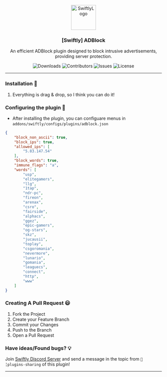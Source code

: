 <p align="center">
  <a href="https://github.com/swiftly-solution/swiftly">
    <img src="https://cdn.swiftlycs2.net/swiftly-logo.png" alt="SwiftlyLogo" width="80" height="80">
  </a>

  <h3 align="center">[Swiftly] ADBlock</h3>

  <p align="center">
    An efficient ADBlock plugin designed to block intrusive advertisements, providing server protection.
    <br/>
  </p>
</p>

<p align="center">
  <img src="https://img.shields.io/github/downloads/NiGHT757/swiftly-adblock/total" alt="Downloads"> 
  <img src="https://img.shields.io/github/contributors/NiGHT757/swiftly-adblock?color=dark-green" alt="Contributors">
  <img src="https://img.shields.io/github/issues/NiGHT757/swiftly-adblock" alt="Issues">
  <img src="https://img.shields.io/github/license/NiGHT757/swiftly-adblock" alt="License">
</p>

---
### Installation 👀

1. Everything is drag & drop, so I think you can do it!

### Configuring the plugin 🧐

* After installing the plugin, you can configuare menus in `addons/swiftly/configs/plugins/adblock.json`
```json
{
    "block_non_ascii": true,
    "block_ips": true,
    "allowed_ips": [
        "5.83.147.54"
    ],
    "block_words": true,
    "immune_flags": "a",
    "words": [
        "usp",
        "elitegamers",
        "llg",
        "1tap",
        "ndr-pc",
        "fireon",
        "arenax",
        "csro",
        "fairside",
        "alphacs",
        "ggez",
        "epic-gamers",
        "og-stars",
        "skz",
        "jucausii",
        "toplay",
        "csgoromania",
        "nevermore",
        "lunario",
        "gomania",
        "leaguecs",
        "connect",
        "http",
        "www"
    ]
}

```
### Creating A Pull Request 😃

1. Fork the Project
2. Create your Feature Branch
3. Commit your Changes
4. Push to the Branch
5. Open a Pull Request

### Have ideas/Found bugs? 💡
Join [Swiftly Discord Server](https://swiftlycs2.net/discord) and send a message in the topic from `📕╎plugins-sharing` of this plugin!

---
